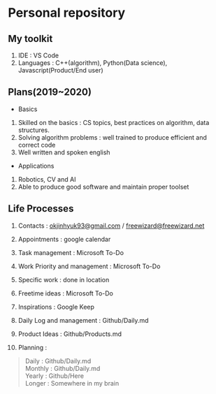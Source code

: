 # Personal repository

## My toolkit

1. IDE : VS Code
2. Languages : C++(algorithm), Python(Data science), Javascript(Product/End user)

## Plans(2019~2020)
* Basics
1. Skilled on the basics : CS topics, best practices on algorithm, data structures.
2. Solving algorithm problems : well trained to produce efficient and correct code
3. Well written and spoken english

* Applications
1. Robotics, CV and AI
2. Able to produce good software and maintain proper toolset

## Life Processes

1. Contacts : okjinhyuk93@gmail.com / freewizard@freewizard.net
2. Appointments : google calendar
3. Task management : Microsoft To-Do
4. Work Priority and management : Microsoft To-Do
5. Specific work : done in location

6. Freetime ideas : Microsoft To-Do
7. Inspirations : Google Keep

8. Daily Log and management : Github/Daily.md
9. Product Ideas : Github/Products.md

10. Planning :
> Daily : Github/Daily.md \
> Monthly : Github/Daily.md \
> Yearly : Github/Here \
> Longer : Somewhere in my brain
